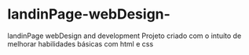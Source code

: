 # landinPage-webDesign-
landinPage webDesign and development
Projeto criado com o intuíto de melhorar habilidades básicas com html e css
